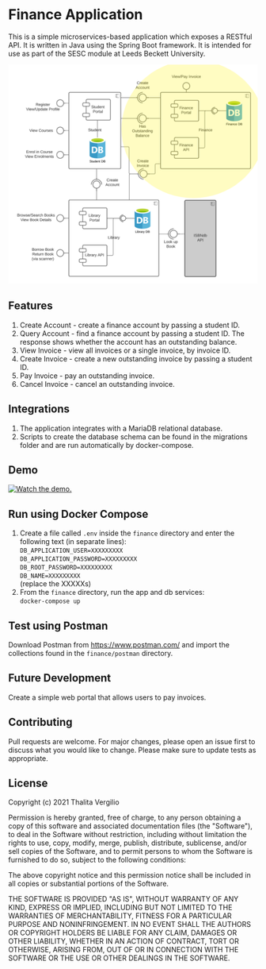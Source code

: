 # Finance Application
This is a simple microservices-based application which exposes a RESTful API. It is written in Java using the Spring Boot framework. It is intended for use as part of the SESC module at Leeds Beckett University.

![component diagram](src/main/resources/static/education-provider-v2.png "Component Diagram")

## Features
1. Create Account - create a finance account by passing a student ID.
2. Query Account - find a finance account by passing a student ID. The response shows whether the account has an outstanding balance.
3. View Invoice - view all invoices or a single invoice, by invoice ID.
4. Create Invoice - create a new outstanding invoice by passing a student ID.
5. Pay Invoice - pay an outstanding invoice.
6. Cancel Invoice - cancel an outstanding invoice.

## Integrations
1. The application integrates with a MariaDB relational database.
2. Scripts to create the database schema can be found in the migrations folder and are run automatically by docker-compose.

## Demo
[![Watch the demo.](http://img.youtube.com/vi/zN4qPE-a5Xs/hqdefault.jpg)](https://youtu.be/zN4qPE-a5Xs)

## Run using Docker Compose
1. Create a file called `.env` inside the `finance` directory and enter the following text (in separate lines):<br/>
   `DB_APPLICATION_USER=XXXXXXXXX`<br/>
   `DB_APPLICATION_PASSWORD=XXXXXXXXX`<br/>
   `DB_ROOT_PASSWORD=XXXXXXXXX`</br>
   `DB_NAME=XXXXXXXXX`</br>
   (replace the XXXXXs)
3. From the `finance` directory, run the app and db services:<br/>
   `docker-compose up`

## Test using Postman
Download Postman from https://www.postman.com/ and import the collections found in the `finance/postman` directory.

## Future Development
Create a simple web portal that allows users to pay invoices.

## Contributing
Pull requests are welcome. For major changes, please open an issue first to discuss what you would like to change.
Please make sure to update tests as appropriate.

## License
Copyright (c) 2021 Thalita Vergilio

Permission is hereby granted, free of charge, to any person obtaining a copy
of this software and associated documentation files (the "Software"), to deal
in the Software without restriction, including without limitation the rights
to use, copy, modify, merge, publish, distribute, sublicense, and/or sell
copies of the Software, and to permit persons to whom the Software is
furnished to do so, subject to the following conditions:

The above copyright notice and this permission notice shall be included in all
copies or substantial portions of the Software.

THE SOFTWARE IS PROVIDED "AS IS", WITHOUT WARRANTY OF ANY KIND, EXPRESS OR
IMPLIED, INCLUDING BUT NOT LIMITED TO THE WARRANTIES OF MERCHANTABILITY,
FITNESS FOR A PARTICULAR PURPOSE AND NONINFRINGEMENT. IN NO EVENT SHALL THE
AUTHORS OR COPYRIGHT HOLDERS BE LIABLE FOR ANY CLAIM, DAMAGES OR OTHER
LIABILITY, WHETHER IN AN ACTION OF CONTRACT, TORT OR OTHERWISE, ARISING FROM,
OUT OF OR IN CONNECTION WITH THE SOFTWARE OR THE USE OR OTHER DEALINGS IN THE
SOFTWARE.